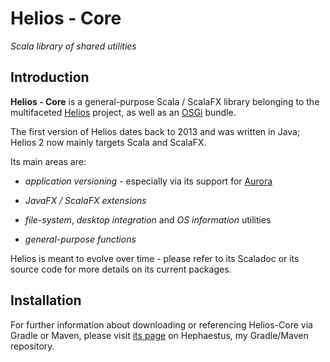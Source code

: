 # Helios - Core

*Scala library of shared utilities*


## Introduction

**Helios - Core** is a general-purpose Scala / ScalaFX library belonging to the multifaceted [Helios](https://www.facebook.com/pages/Helios/206962992779275) project, as well as an [OSGi](https://www.osgi.org/) bundle.


The first version of Helios dates back to 2013 and was written in Java; Helios 2 now mainly targets Scala and ScalaFX.

Its main areas are:

* *application versioning* - especially via its support for [Aurora](https://github.com/giancosta86/Aurora)

* *JavaFX / ScalaFX extensions*

* *file-system*, *desktop integration* and *OS information* utilities

* *general-purpose functions*


Helios is meant to evolve over time - please refer to its Scaladoc or its source code for more details on its current packages.


## Installation

For further information about downloading or referencing Helios-Core via Gradle or Maven, please visit [its page](https://bintray.com/giancosta86/Hephaestus/Helios-core) on Hephaestus, my Gradle/Maven repository.
